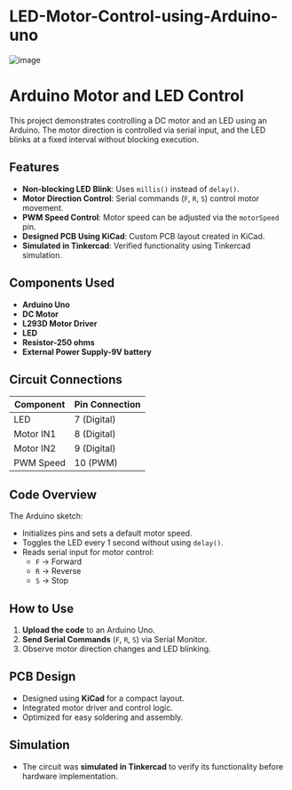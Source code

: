 # LED-Motor-Control-using-Arduino-uno
![image](https://github.com/user-attachments/assets/5e7e246f-0e42-40ac-86a9-aedd482af810)
# Arduino Motor and LED Control

This project demonstrates controlling a DC motor and an LED using an Arduino. The motor direction is controlled via serial input, and the LED blinks at a fixed interval without blocking execution.

## Features
- **Non-blocking LED Blink**: Uses `millis()` instead of `delay()`.
- **Motor Direction Control**: Serial commands (`F`, `R`, `S`) control motor movement.
- **PWM Speed Control**: Motor speed can be adjusted via the `motorSpeed` pin.
- **Designed PCB Using KiCad**: Custom PCB layout created in KiCad.
- **Simulated in Tinkercad**: Verified functionality using Tinkercad simulation.

## Components Used
- **Arduino Uno**
- **DC Motor**
- **L293D Motor Driver**
- **LED**
- **Resistor-250 ohms**
- **External Power Supply-9V battery**

## Circuit Connections
| Component   | Pin Connection |
|------------|---------------|
| LED        | 7 (Digital)   |
| Motor IN1  | 8 (Digital)   |
| Motor IN2  | 9 (Digital)   |
| PWM Speed  | 10 (PWM)      |

## Code Overview
The Arduino sketch:
- Initializes pins and sets a default motor speed.
- Toggles the LED every 1 second without using `delay()`.
- Reads serial input for motor control:
  - `F` → Forward
  - `R` → Reverse
  - `S` → Stop

## How to Use
1. **Upload the code** to an Arduino Uno.
2. **Send Serial Commands** (`F`, `R`, `S`) via Serial Monitor.
3. Observe motor direction changes and LED blinking.

## PCB Design
- Designed using **KiCad** for a compact layout.
- Integrated motor driver and control logic.
- Optimized for easy soldering and assembly.

## Simulation
- The circuit was **simulated in Tinkercad** to verify its functionality before hardware implementation.

